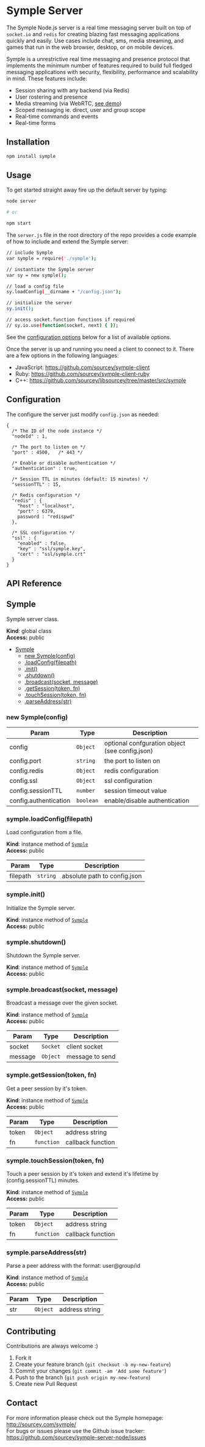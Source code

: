 # Symple Server

The Symple Node.js server is a real time messaging server built on top of `socket.io` and `redis` for creating blazing fast messaging applications quickly and easily. Use cases include chat, sms, media streaming, and games that run in the web browser, desktop, or on mobile devices.

Symple is a unrestrictive real time messaging and presence protocol that implements the minimum number of features required to build full fledged messaging applications with security, flexibility, performance and scalability in mind. These features include:

* Session sharing with any backend (via Redis)
* User rostering and presence
* Media streaming (via WebRTC, [see demo](http://symple.sourcey.com))
* Scoped messaging ie. direct, user and group scope
* Real-time commands and events
* Real-time forms

## Installation

```bash
npm install symple
```

## Usage

To get started straight away fire up the default server by typing:

```bash
node server

# or 

npm start
```

The `server.js` file in the root directory of the repo provides a code example of how to include and extend the Symple server:


```bash
// include Symple
var symple = require('./symple');

// instantiate the Symple server
var sy = new symple();

// load a config file
sy.loadConfig(__dirname + "/config.json");

// initialize the server
sy.init();

// access socket.function functions if required
// sy.io.use(function(socket, next) { });
```

See the [configuration options](#configuration) below for a list of available options.

Once the server is up and running you need a client to connect to it. There are a few options in the following languages:

* JavaScript: https://github.com/sourcey/symple-client
* Ruby: https://github.com/sourcey/symple-client-ruby
* C++: https://github.com/sourcey/libsourcey/tree/master/src/symple

## Configuration

The configure the server just modify `config.json` as needed:

```
{
  /* The ID of the node instance */
  "nodeId" : 1,

  /* The port to listen on */
  "port" : 4500,   /* 443 */

  /* Enable or disable authentication */
  "authentication" : true,

  /* Session TTL in minutes (default: 15 minutes) */
  "sessionTTL" : 15,

  /* Redis configuration */
  "redis" : {
    "host" : "localhost",
    "port" : 6379,
    password : "redispwd" 
  },

  /* SSL configuration */
  "ssl" : {
    "enabled" : false,
    "key" : "ssl/symple.key",
    "cert" : "ssl/symple.crt"
  }
}
```

## API Reference

<a name="Symple"></a>
## Symple
Symple server class.

**Kind**: global class  
**Access:** public  

* [Symple](#Symple)
    * [new Symple(config)](#new_Symple_new)
    * [.loadConfig(filepath)](#Symple+loadConfig)
    * [.init()](#Symple+init)
    * [.shutdown()](#Symple+shutdown)
    * [.broadcast(socket, message)](#Symple+broadcast)
    * [.getSession(token, fn)](#Symple+getSession)
    * [.touchSession(token, fn)](#Symple+touchSession)
    * [.parseAddress(str)](#Symple+parseAddress)

<a name="new_Symple_new"></a>
### new Symple(config)

| Param | Type | Description |
| --- | --- | --- |
| config | <code>Object</code> | optional confguration object (see config.json) |
| config.port | <code>string</code> | the port to listen on |
| config.redis | <code>Object</code> | redis configuration |
| config.ssl | <code>Object</code> | ssl configuration |
| config.sessionTTL | <code>number</code> | session timeout value |
| config.authentication | <code>boolean</code> | enable/disable authentication |

<a name="Symple+loadConfig"></a>
### symple.loadConfig(filepath)
Load configuration from a file.

**Kind**: instance method of <code>[Symple](#Symple)</code>  
**Access:** public  

| Param | Type | Description |
| --- | --- | --- |
| filepath | <code>string</code> | absolute path to config.json |

<a name="Symple+init"></a>
### symple.init()
Initialize the Symple server.

**Kind**: instance method of <code>[Symple](#Symple)</code>  
**Access:** public  
<a name="Symple+shutdown"></a>
### symple.shutdown()
Shutdown the Symple server.

**Kind**: instance method of <code>[Symple](#Symple)</code>  
**Access:** public  
<a name="Symple+broadcast"></a>
### symple.broadcast(socket, message)
Broadcast a message over the given socket.

**Kind**: instance method of <code>[Symple](#Symple)</code>  
**Access:** public  

| Param | Type | Description |
| --- | --- | --- |
| socket | <code>Socket</code> | client socket |
| message | <code>Object</code> | message to send |

<a name="Symple+getSession"></a>
### symple.getSession(token, fn)
Get a peer session by it's token.

**Kind**: instance method of <code>[Symple](#Symple)</code>  
**Access:** public  

| Param | Type | Description |
| --- | --- | --- |
| token | <code>Object</code> | address string |
| fn | <code>function</code> | callback function |

<a name="Symple+touchSession"></a>
### symple.touchSession(token, fn)
Touch a peer session by it's token and extend 
it's lifetime by (config.sessionTTL) minutes.

**Kind**: instance method of <code>[Symple](#Symple)</code>  
**Access:** public  

| Param | Type | Description |
| --- | --- | --- |
| token | <code>Object</code> | address string |
| fn | <code>function</code> | callback function |

<a name="Symple+parseAddress"></a>
### symple.parseAddress(str)
Parse a peer address with the format: user@group/id

**Kind**: instance method of <code>[Symple](#Symple)</code>  
**Access:** public  

| Param | Type | Description |
| --- | --- | --- |
| str | <code>Object</code> | address string |


## Contributing

Contributions are always welcome :)

1. Fork it
2. Create your feature branch (`git checkout -b my-new-feature`)
3. Commit your changes (`git commit -am 'Add some feature'`)
4. Push to the branch (`git push origin my-new-feature`)
5. Create new Pull Request

## Contact

For more information please check out the Symple homepage: http://sourcey.com/symple/  
For bugs or issues please use the Github issue tracker: https://github.com/sourcey/symple-server-node/issues
